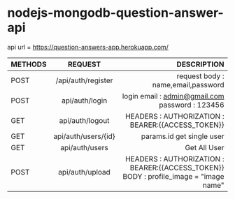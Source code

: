 ﻿# nodejs-mongodb-question-answer-api
 
api url = https://question-answers-app.herokuapp.com/
 
 
 | METHODS | REQUEST | DESCRIPTION |
| :---         |     :---:      |          ---: |
| POST  | /api/auth/register     | request body : name,email,password     |
| POST     | api/auth/login      | login email : admin@gmail.com password : 123456      |
| GET     | api/auth/logout      | HEADERS : AUTHORIZATION : BEARER:{{ACCESS_TOKEN}}      |
| GET     | api/auth/users/{id}      | params.id   get single user    |
| GET     | api/auth/users      | Get All User     |
| POST     | api/auth/upload      |   HEADERS : AUTHORIZATION : BEARER:{{ACCESS_TOKEN}}  BODY : profile_image = "image name"   |
 

